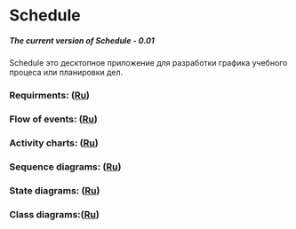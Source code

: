 # Schedule
##### The current version of Schedule - 0.01
Schedule это десктопное приложение для разработки графика учебного процеса или планировки дел.
### Requirments: ([Ru](https://github.com/Kiryl7/-Schedule/blob/master/docs/Project%20Documentation/SRS/SRS.md))
### Flow of events: ([Ru](https://github.com/Kiryl7/-Schedule/tree/master/docs/Project%20Documentation/UseCase))
### Activity charts: ([Ru](https://github.com/Kiryl7/-Schedule/tree/master/docs/Project%20Documentation/Activity))
### Sequence diagrams: ([Ru](https://github.com/Kiryl7/-Schedule/tree/master/docs/Project%20Documentation/Sequence))
### State diagrams: ([Ru](https://github.com/Kiryl7/-Schedule/tree/master/docs/Project%20Documentation/State))
### Class diagrams:([Ru](https://github.com/Kiryl7/-Schedule/blob/master/docs/Project%20Documentation/Class/Class.png))

